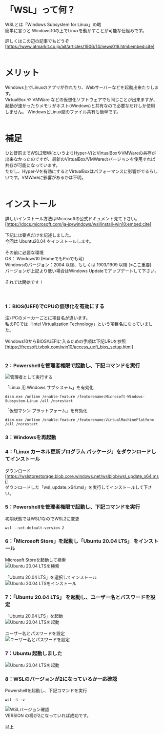 # 「WSL」って何？  

WSLとは「Windows Subsystem for Linux」の略  
簡単に言うと Windows10の上でLinuxを動かすことが可能な仕組みです。  

詳しくはこの辺の記事でもどうぞ  
[https://www.atmarkit.co.jp/ait/articles/1906/14/news019.html:embed:cite]  
<br />


# メリット

Windows上でLinuxのアプリが作れたり、Webサーバーなどを起動出来たりします。  
VirtualBox や VMWare などの仮想化ソフトウェアでも同じことが出来ますが、起動が速かったりメモリがホスト(Windows)と共有なので必要なだけしか使用しません。
WindowsとLinux間のファイル共有も簡単です。  
<br />


# 補足

ひと昔前までWSL2環境(というよりHyper-V)とVirtualBoxやVMWareの共存が出来なかったのですが、最新のVirtualBox/VMWareのバージョンを使用すれば共存が可能になっています。  
ただし、Hyper-Vを有効にするとVirtualBoxはパフォーマンスに影響がでるらしいです。VMWareに影響があるかは不明。  
<br />


# インストール  

詳しいインストール方法はMicrosoftの公式ドキュメント見て下さい。  
[https://docs.microsoft.com/ja-jp/windows/wsl/install-win10:embed:cite]  
<br />
下記には要点だけを記述しました。  
今回は Ubuntu20.04 をインストールします。  
<br />
その前に必要な環境  
OS： Windows10 (HomeでもProでも可)  
Windowsのバージョン：2004 以降、もしくは 1903/1909 以降 (※ここ重要)  
バージョンが上記より低い場合はWindows Updateでアップデートして下さい。  
<br />
それでは開始です！  
<br />
<br />
### 1：BIOS(UEFI)でCPUの仮想化を有効にする  
注) PCのメーカーごとに項目名が違います。  
私のPCでは「Intel Virtualization Technology」という項目名になっていました。  
<br />
Windows10からBIOS/UEFIに入るための手順は下記URLを参照  
[https://freesoft.tvbok.com/win10/access_uefi_bios_setup.html]  
<br />

### 2：Powershellを管理者権限で起動し、下記コマンドを実行  
![管理者として実行する](image/01.jpg "Powershellを管理者として実行")   

「Linux 用 Windows サブシステム」を有効化  
```
dism.exe /online /enable-feature /featurename:Microsoft-Windows-Subsystem-Linux /all /norestart  
```

「仮想マシン プラットフォーム」を有効化  
```
dism.exe /online /enable-feature /featurename:VirtualMachinePlatform /all /norestart  
```

### 3：Windowsを再起動  

### 4：「Linux カーネル更新プログラム パッケージ」をダウンロードしてインストール  
ダウンロード  
[https://wslstorestorage.blob.core.windows.net/wslblob/wsl_update_x64.msi]  
ダウンロードした「wsl_update_x64.msi」を実行してインストールして下さい。  

### 5：Powershellを管理者権限で起動し、下記コマンドを実行
初期状態ではWSL1なのでWSL2に変更  
```
wsl --set-default-version 2
```

### 6：「Microsoft Store」を起動し「Ubuntu 20.04 LTS」 をインストール
Microsoft Storeを起動して検索  
![Ubuntu 20.04 LTSを検索](image/02.jpg "Microsoft StoreでUbuntu 20.04 LTSを検索")   
<br />
「Ubuntu 20.04 LTS」を選択してインストール  
![Ubuntu 20.04 LTSをインストール](image/03.jpg "Microsoft StoreでUbuntu 20.04をインストール")   

### 7：「Ubuntu 20.04 LTS」 を起動し、ユーザー名とパスワードを設定  
「Ubuntu 20.04 LTS」を起動  
![Ubuntu 20.04 LTSを起動](image/04.jpg "Ubuntu 20.04 LTSを起動")   
<br />
ユーザー名とパスワードを設定  
![ユーザー名とパスワードを設定](image/05.jpg "ユーザー名とパスワードを設定")   

### 7：Ubuntu 起動しました  
![Ubuntu 20.04 LTSを起動](image/06.jpg "Ubuntu 20.04 LTSを起動")   

### 8：WSLのバージョンが2になっているか一応確認  
Powershellを起動し、下記コマンドを実行   
```
wsl -l -v
```
![WSLバージョン確認](image/07.jpg "WSLバージョン確認")   
VERSION の欄が2になっていれば成功です。  
<br />
以上  
<br />
<br />
